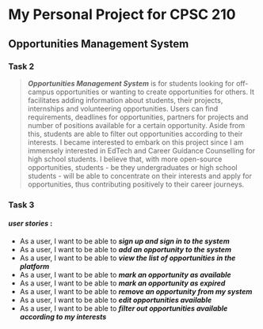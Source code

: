 # My Personal Project for CPSC 210

## Opportunities Management System

### **Task 2**

> **_Opportunities Management System_** is for students looking for off-campus
> opportunities or wanting to create opportunities for others. It facilitates adding
> information about students, their projects, internships and volunteering opportunities. 
> Users can find requirements, deadlines for opportunities, partners for projects
> and number of positions available for a certain opportunity. Aside from this, 
> students are able to filter out opportunities according to their interests. 
> I became interested to embark on this project since I am immensely interested 
> in EdTech and Career Guidance Counselling for high school students. I believe that, 
> with more open-source opportunities, students - be they undergraduates or high school 
> students - will be able to concentrate on their interests and apply for opportunities, 
> thus contributing positively to their career journeys.

### **Task 3**

#### _user stories_ :
- As a user, I want to be able to _**sign up and sign in to the system**_
- As a user, I want to be able to _**add an opportunity to the system**_
- As a user, I want to be able to _**view the list of opportunities in the platform**_
- As a user, I want to be able to _**mark an opportunity as available**_
- As a user, I want to be able to _**mark an opportunity as expired**_
- As a user, I want to be able to _**remove an opportunity from my system**_
- As a user, I want to be able to _**edit opportunities available**_
- As a user, I want to be able to _**filter out opportunities available according to my interests**_



